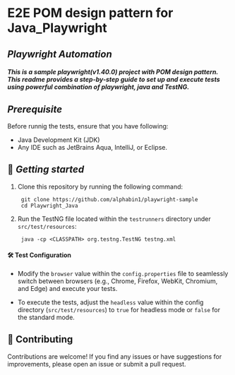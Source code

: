 # E2E POM design pattern for Java_Playwright

## _Playwright Automation_

##### This is a sample playwright(v1.40.0) project with POM design pattern. This readme provides a step-by-step guide to set up and execute tests using powerful combination of playwright, java and TestNG.

## _Prerequisite_

Before runnig the tests, ensure that you have following:

- Java Development Kit (JDK)
- Any IDE such as JetBrains Aqua, IntelliJ, or Eclipse.

## 🏁 _Getting started_

1. Clone this repository by running the following command:

        git clone https://github.com/alphabin1/playwright-sample
        cd Playwright_Java
2. Run the TestNG file located within the `testrunners` directory under `src/test/resources`:

        java -cp <CLASSPATH> org.testng.TestNG testng.xml


#### 🛠️ Test Configuration

- Modify the `browser` value within the `config.properties` file to seamlessly switch between browsers (e.g., Chrome, Firefox, WebKit, Chromium, and Edge) and execute your tests.

- To execute the tests, adjust the `headless` value within the config directory (`src/test/resources`) to `true` for headless mode or `false` for the standard mode.

## 🤝 Contributing

Contributions are welcome! If you find any issues or have suggestions for improvements, please open an issue or submit a pull request.